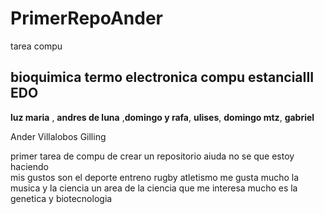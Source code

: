 # PrimerRepoAnder

tarea compu 
## bioquimica termo electronica compu estanciaIII EDO 
**luz maria** , **andres de luna** ,**domingo y rafa**, **ulises**, **domingo mtz**, **gabriel** 

Ander Villalobos Gilling 

primer tarea de compu de crear un repositorio   aiuda no se que estoy haciendo    
mis gustos son el deporte entreno rugby atletismo    me gusta mucho la musica y la ciencia    un area de la ciencia que me interesa mucho es la genetica y biotecnologia 
